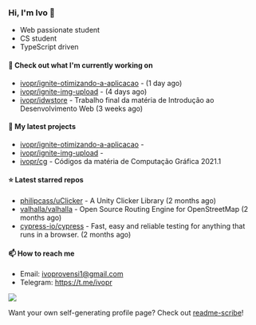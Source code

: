 ### Hi, I'm Ivo 👋

* Web passionate student
* CS student
* TypeScript driven

#### 👷 Check out what I'm currently working on

- [ivopr/ignite-otimizando-a-aplicacao](https://github.com/ivopr/ignite-otimizando-a-aplicacao) -  (1 day ago)
- [ivopr/ignite-img-upload](https://github.com/ivopr/ignite-img-upload) -  (4 days ago)
- [ivopr/idwstore](https://github.com/ivopr/idwstore) - Trabalho final da matéria de Introdução ao Desenvolvimento Web (3 weeks ago)

#### 🌱 My latest projects

- [ivopr/ignite-otimizando-a-aplicacao](https://github.com/ivopr/ignite-otimizando-a-aplicacao) - 
- [ivopr/ignite-img-upload](https://github.com/ivopr/ignite-img-upload) - 
- [ivopr/cg](https://github.com/ivopr/cg) - Códigos da matéria de Computação Gráfica 2021.1

#### ⭐️ Latest starred repos

- [philipcass/uClicker](https://github.com/philipcass/uClicker) - A Unity Clicker Library (2 months ago)
- [valhalla/valhalla](https://github.com/valhalla/valhalla) - Open Source Routing Engine for OpenStreetMap (2 months ago)
- [cypress-io/cypress](https://github.com/cypress-io/cypress) - Fast, easy and reliable testing for anything that runs in a browser. (2 months ago)

#### 📫 How to reach me

- Email: [ivoprovensi1@gmail.com](mailto://ivoprovensi1@gmail.com)
- Telegram: https://t.me/ivopr

![](https://github-readme-stats.vercel.app/api/top-langs/?username=ivopr&layout=compact&theme=react)

Want your own self-generating profile page? Check out [readme-scribe](https://github.com/muesli/readme-scribe)!
